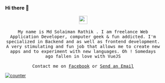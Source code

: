 

### Hi there 👋

<p align="center">
  <img src="https://user-images.githubusercontent.com/5679180/79618120-0daffb80-80be-11ea-819e-d2b0fa904d07.gif" width="27px">
  <br><br>
  <samp>
My name is Md Solaiman Rathik . I am freelance Web Application Developer, computer geek & fun addicted. I'm specialized in Backend and as well as frontend development. A very stimulating and fun job that allows me to create new apps and to experiment with new languages. Oh ! Somedays ago fallen in love with VueJS
     <br><br>Contact me on <a href="https://fb.com/md.rathik">Facebook</a> or <a href="mailto:mdrathik@gmail.com">Send an Email</a>
  </samp>
</p>

[![counter](https://endudbihhi3wlau.m.pipedream.net/)](http://tod.ly/3iOKHb2)
